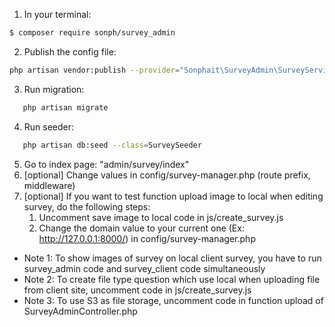 1) In your terminal:

``` bash
$ composer require sonph/survey_admin
```

2) Publish the config file:

```bash
php artisan vendor:publish --provider="Sonphait\SurveyAdmin\SurveyServiceProvider"
```

3) Run migration:
```bash
   php artisan migrate
```

4) Run seeder:
```bash
   php artisan db:seed --class=SurveySeeder
```

5) Go to index page: "admin/survey/index"
6) [optional] Change values in config/survey-manager.php (route prefix, middleware)
7) [optional] If you want to test function upload image to local when editing survey, do the following steps:
   1. Uncomment save image to local code in js/create_survey.js
   2. Change the domain value to your current one (Ex: http://127.0.0.1:8000/) in config/survey-manager.php
* Note 1: To show images of survey on local client survey, you have to run survey_admin code and survey_client code simultaneously
* Note 2: To create file type question which use local when uploading file from client site, uncomment code in js/create_survey.js
* Note 3: To use S3 as file storage, uncomment code in function upload of SurveyAdminController.php